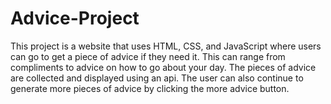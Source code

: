 # Advice-Project
This project is a website that uses HTML, CSS, and JavaScript where users can go to get a piece of advice if they need it. This can range from compliments to advice on how to go about your day. The pieces of advice are collected and displayed using an api. The user can also continue to generate more pieces of advice by clicking the more advice button.

